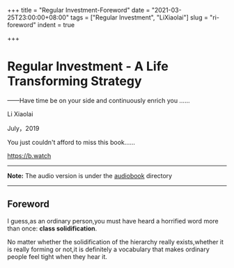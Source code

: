 +++
title = "Regular Investment-Foreword"
date = "2021-03-25T23:00:00+08:00"
tags = ["Regular Investment", "LiXiaolai"]
slug = "ri-foreword"
indent = true

+++

# Regular Investment - A Life Transforming Strategy

——Have time be on your side and continuously enrich you ……

Li Xiaolai

July，2019

You just couldn't afford to miss this book……

https://b.watch

---

**Note:** The audio version is under the [audiobook](https://github.com/xiaolai/regular-investing-in-box/blob/master/Translations/English/audiobook) directory

---

## Foreword

I guess,as an ordinary person,you must have heard a horrified word more than once: **class solidification**.

No matter whether the solidification of the hierarchy really exists,whether it is really forming or not,it is definitely a vocabulary that makes ordinary people feel tight when they hear it.